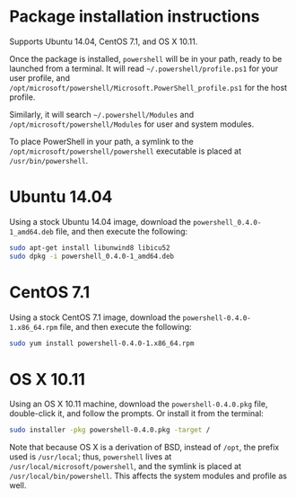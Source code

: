 Package installation instructions
=================================

Supports Ubuntu 14.04, CentOS 7.1, and OS X 10.11.

Once the package is installed, `powershell` will be in your path,
ready to be launched from a terminal. It will read
`~/.powershell/profile.ps1` for your user profile, and
`/opt/microsoft/powershell/Microsoft.PowerShell_profile.ps1` for
the host profile.

Similarly, it will search `~/.powershell/Modules` and
`/opt/microsoft/powershell/Modules` for user and system modules.

To place PowerShell in your path, a symlink to the
`/opt/microsoft/powershell/powershell` executable is placed at
`/usr/bin/powershell`.

Ubuntu 14.04
============

Using a stock Ubuntu 14.04 image, download the
`powershell_0.4.0-1_amd64.deb` file, and then execute the following:

```sh
sudo apt-get install libunwind8 libicu52
sudo dpkg -i powershell_0.4.0-1_amd64.deb
```

CentOS 7.1
==========

Using a stock CentOS 7.1 image, download the
`powershell-0.4.0-1.x86_64.rpm` file, and then execute the following:

```sh
sudo yum install powershell-0.4.0-1.x86_64.rpm
```

OS X 10.11
==========

Using an OS X 10.11 machine, download the `powershell-0.4.0.pkg` file,
double-click it, and follow the prompts. Or install it from the
terminal:

```sh
sudo installer -pkg powershell-0.4.0.pkg -target /
```

Note that because OS X is a derivation of BSD, instead of `/opt`, the
prefix used is `/usr/local`; thus, `powershell` lives at
`/usr/local/microsoft/powershell`, and the symlink is placed at
`/usr/local/bin/powershell`. This affects the system modules and
profile as well.
